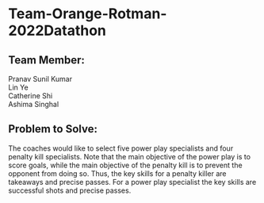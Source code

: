 # Team-Orange-Rotman-2022Datathon

## Team Member:
	
Pranav Sunil Kumar \
Lin Ye \
Catherine Shi \
Ashima Singhal


## Problem to Solve:
The coaches would like to select five power play specialists and four penalty kill specialists.  Note that the main objective of the power play is to score goals, while the main objective of the penalty kill is to prevent the opponent from doing so.  Thus, the key skills for a penalty killer are takeaways and precise passes.  For a power play specialist the key skills are successful shots and precise passes.